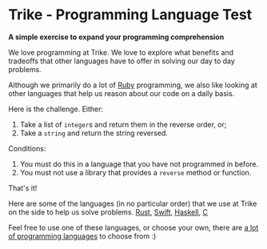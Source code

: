 # Trike - Programming Language Test

**A simple exercise to expand your programming comprehension**

We love programming at Trike. We love to explore what benefits and tradeoffs that other languages have to offer in solving our day to day problems.

Although we primarily do a lot of [Ruby](https://www.ruby-lang.org/en/) programming, we also like looking at other languages that help us reason about our code on a daily basis.

Here is the challenge. Either:

1. Take a list of `integer`s and return them in the reverse order, or;
2. Take a `string` and return the string reversed.

Conditions:

1. You must do this in a language that you have not programmed in before.
2. You must not use a library that provides a `reverse` method or function.

That's it!

Here are some of the languages (in no particular order) that we use at Trike on the side to help us solve problems.
[Rust](https://www.ruby-lang.org/en/), [Swift](https://swift.org), [Haskell](haskell.org), [C](https://en.wikipedia.org/wiki/C_(programming_language))

Feel free to use one of these languages, or choose your own, there are [a lot of programming languages](https://en.wikipedia.org/wiki/List_of_programming_languages) to choose from :)
